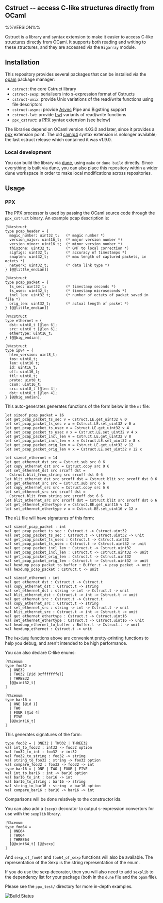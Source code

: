 Cstruct -- access C-like structures directly from OCaml
-------------------------------------------------------
%%VERSION%%

Cstruct is a library and syntax extension to make it easier to access C-like
structures directly from OCaml.  It supports both reading and writing to these
structures, and they are accessed via the `Bigarray` module.

## Installation

This repository provides several packages that can be installed via the
[opam](https://opam.ocaml.org) package manager:

- `cstruct`: the core Cstruct library
- `cstruct-sexp`: serialisers into s-expression format of Cstructs
- `cstruct-unix`: provide Unix variations of the read/write functions using file descriptors
- `cstruct-async`: provide [Async](https://github.com/janestreet/async) Pipe and Bigstring support
- `cstruct-lwt`: provide [Lwt](https://ocsigen.org/lwt) variants of read/write functions
- `ppx_cstruct`: a [PPX](https://caml.inria.fr/pub/docs/manual-ocaml/extn.html#sec248) syntax extension (see below)

The libraries depend on OCaml version 4.03.0 and later, since it provides a
[ppx](http://whitequark.org/blog/2014/04/16/a-guide-to-extension-points-in-ocaml/)
extension point. The old
[camlp4](http://caml.inria.fr/pub/docs/manual-camlp4/manual002.html)
syntax extension is nolonger available; the last cstruct release which contained it
was v1.9.0.

### Local development

You can build the library via [dune](https://github.com/ocaml/dune),
using `make` or `dune build` directly.  Since everything is built via dune,
you can also place this repository within a wider dune workspace in order to
make local modifications across repositories. 

## Usage

### PPX

The PPX processor is used by passing the OCaml source code through the
`ppx_cstruct` binary. An example pcap description is:

```
[%%cstruct
type pcap_header = {
  magic_number: uint32_t;   (* magic number *)
  version_major: uint16_t;  (* major version number *)
  version_minor: uint16_t;  (* minor version number *)
  thiszone: uint32_t;       (* GMT to local correction *)
  sigfigs: uint32_t;        (* accuracy of timestamps *)
  snaplen: uint32_t;        (* max length of captured packets, in octets *)
  network: uint32_t;        (* data link type *)
} [@@little_endian]]

[%%cstruct
type pcap_packet = {
  ts_sec: uint32_t;         (* timestamp seconds *)
  ts_usec: uint32_t;        (* timestamp microseconds *)
  incl_len: uint32_t;       (* number of octets of packet saved in file *)
  orig_len: uint32_t;       (* actual length of packet *)
} [@@little_endian]]

[%%cstruct
type ethernet = {
  dst: uint8_t [@len 6];
  src: uint8_t [@len 6];
  ethertype: uint16_t;
} [@@big_endian]]

[%%cstruct
type ipv4 = {
  hlen_version: uint8_t;
  tos: uint8_t;
  len: uint16_t;
  id: uint16_t;
  off: uint16_t;
  ttl: uint8_t;
  proto: uint8_t;
  csum: uint16_t;
  src: uint8_t [@len 4];
  dst: uint8_t [@len 4];
} [@@big_endian]]
```

This auto-generates generates functions of the form below in the `ml` file:

```
let sizeof_pcap_packet = 16
let get_pcap_packet_ts_sec v = Cstruct.LE.get_uint32 v 0
let set_pcap_packet_ts_sec v x = Cstruct.LE.set_uint32 v 0 x
let get_pcap_packet_ts_usec v = Cstruct.LE.get_uint32 v 4
let set_pcap_packet_ts_usec v x = Cstruct.LE.set_uint32 v 4 x
let get_pcap_packet_incl_len v = Cstruct.LE.get_uint32 v 8
let set_pcap_packet_incl_len v x = Cstruct.LE.set_uint32 v 8 x
let get_pcap_packet_orig_len v = Cstruct.LE.get_uint32 v 12
let set_pcap_packet_orig_len v x = Cstruct.LE.set_uint32 v 12 x

let sizeof_ethernet = 14
let get_ethernet_dst src = Cstruct.sub src 0 6
let copy_ethernet_dst src = Cstruct.copy src 0 6
let set_ethernet_dst src srcoff dst =
  Cstruct.blit_from_string src srcoff dst 0 6
let blit_ethernet_dst src srcoff dst = Cstruct.blit src srcoff dst 0 6
let get_ethernet_src src = Cstruct.sub src 6 6
let copy_ethernet_src src = Cstruct.copy src 6 6
let set_ethernet_src src srcoff dst =
  Cstruct.blit_from_string src srcoff dst 6 6
let blit_ethernet_src src srcoff dst = Cstruct.blit src srcoff dst 6 6
let get_ethernet_ethertype v = Cstruct.BE.get_uint16 v 12
let set_ethernet_ethertype v x = Cstruct.BE.set_uint16 v 12 x
```

The `mli` file will have signatures of this form:

```
val sizeof_pcap_packet : int
val get_pcap_packet_ts_sec : Cstruct.t -> Cstruct.uint32
val set_pcap_packet_ts_sec : Cstruct.t -> Cstruct.uint32 -> unit
val get_pcap_packet_ts_usec : Cstruct.t -> Cstruct.uint32
val set_pcap_packet_ts_usec : Cstruct.t -> Cstruct.uint32 -> unit
val get_pcap_packet_incl_len : Cstruct.t -> Cstruct.uint32
val set_pcap_packet_incl_len : Cstruct.t -> Cstruct.uint32 -> unit
val get_pcap_packet_orig_len : Cstruct.t -> Cstruct.uint32
val set_pcap_packet_orig_len : Cstruct.t -> Cstruct.uint32 -> unit
val hexdump_pcap_packet_to_buffer : Buffer.t -> pcap_packet -> unit
val hexdump_pcap_packet : Cstruct.t -> unit

val sizeof_ethernet : int
val get_ethernet_dst : Cstruct.t -> Cstruct.t
val copy_ethernet_dst : Cstruct.t -> string
val set_ethernet_dst : string -> int -> Cstruct.t -> unit
val blit_ethernet_dst : Cstruct.t -> int -> Cstruct.t -> unit
val get_ethernet_src : Cstruct.t -> Cstruct.t
val copy_ethernet_src : Cstruct.t -> string
val set_ethernet_src : string -> int -> Cstruct.t -> unit
val blit_ethernet_src : Cstruct.t -> int -> Cstruct.t -> unit
val get_ethernet_ethertype : Cstruct.t -> Cstruct.uint16
val set_ethernet_ethertype : Cstruct.t -> Cstruct.uint16 -> unit
val hexdump_ethernet_to_buffer : Buffer.t -> Cstruct.t -> unit
val hexdump_ethernet : Cstruct.t -> unit
```

The `hexdump` functions above are convenient pretty-printing functions
to help you debug, and aren't intended to be high performance.

You can also declare C-like enums:

```
[%%cenum
type foo32 =
  | ONE32
  | TWO32 [@id 0xfffffffel]
  | THREE32
  [@@uint32_t]
]

[%%cenum
type bar16 =
  | ONE [@id 1]
  | TWO
  | FOUR [@id 4]
  | FIVE
  [@@uint16_t]
]
```

This generates signatures of the form:

```
type foo32 = | ONE32 | TWO32 | THREE32
val int_to_foo32 : int32 -> foo32 option
val foo32_to_int : foo32 -> int32
val foo32_to_string : foo32 -> string
val string_to_foo32 : string -> foo32 option
val compare_foo32 : foo32 -> foo32 -> int
type bar16 = | ONE | TWO | FOUR | FIVE
val int_to_bar16 : int -> bar16 option
val bar16_to_int : bar16 -> int
val bar16_to_string : bar16 -> string
val string_to_bar16 : string -> bar16 option
val compare_bar16 : bar16 -> bar16 -> int
```

Comparisons will be done relatively to the constructor ids.

You can also add a `(sexp)` decorator to output s-expression convertors
for use with the `sexplib` library.

```
[%%cenum
type foo64 =
  | ONE64
  | TWO64
  | THREE64
  [@@uint64_t] [@@sexp]
]
```

And `sexp_of_foo64` and `foo64_of_sexp` functions will also be available.
The representation of the Sexp is the string representation of the enum.

If you do use the sexp decorator, then you will also need to add
`sexplib` to the dependency list for your package (both in the
`dune` file and the `opam` file).

Please see the `ppx_test/` directory for more in-depth examples.

[![Build Status](https://travis-ci.org/mirage/ocaml-cstruct.svg)](https://travis-ci.org/mirage/ocaml-cstruct)
